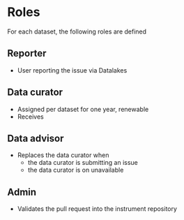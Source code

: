 # Roles

For each dataset, the following roles are defined

## Reporter
* User reporting the issue via Datalakes

## Data curator
* Assigned per dataset for one year, renewable
* Receives 

## Data advisor
* Replaces the data curator when
  * the data curator is submitting an issue
  * the data curator is on unavailable

## Admin
* Validates the pull request into the instrument repository